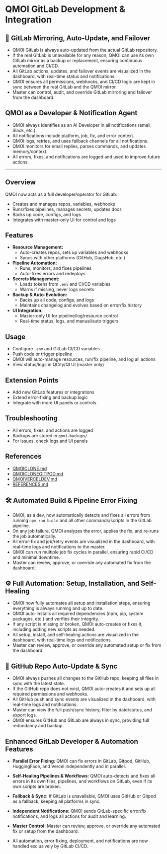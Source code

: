 # QMOI GitLab Development & Integration

## 🚀 GitLab Mirroring, Auto-Update, and Failover

- QMOI GitLab is always auto-updated from the actual GitLab repository.
- If the real GitLab is unavailable for any reason, QMOI can use its own GitLab mirror as a backup or replacement, ensuring continuous automation and CI/CD.
- All GitLab actions, updates, and failover events are visualized in the dashboard, with real-time status and notifications.
- QMOI ensures all permissions, webhooks, and CI/CD logic are kept in sync between the real GitLab and the QMOI mirror.
- Master can control, audit, and override GitLab mirroring and failover from the dashboard.

## QMOI as a Developer & Notification Agent

- QMOI always identifies as an AI Developer in all notifications (email, Slack, etc.).
- All notifications include platform, job, fix, and error context.
- QMOI logs, retries, and uses fallback channels for all notifications.
- QMOI monitors for email replies, parses commands, and updates memory/context.
- All errors, fixes, and notifications are logged and used to improve future actions.

---

## Overview

QMOI now acts as a full developer/operator for GitLab:

- Creates and manages repos, variables, webhooks
- Runs/fixes pipelines, manages secrets, updates docs
- Backs up code, configs, and logs
- Integrates with master-only UI for control and logs

## Features

- **Resource Management:**
  - Auto-creates repos, sets up variables and webhooks
  - Syncs with other platforms (GitHub, DagsHub, etc.)
- **Pipeline Automation:**
  - Runs, monitors, and fixes pipelines
  - Auto-fixes errors and redeploys
- **Secrets Management:**
  - Loads tokens from `.env` and CI/CD variables
  - Warns if missing, never logs secrets
- **Backup & Auto-Evolution:**
  - Backs up all code, configs, and logs
  - Maintains changelog and evolves based on error/fix history
- **UI Integration:**
  - Master-only UI for pipeline/log/resource control
  - Real-time status, logs, and manual/auto triggers

## Usage

- Configure `.env` and GitLab CI/CD variables
- Push code or trigger pipeline
- QMOI will auto-manage resources, run/fix pipeline, and log all actions
- View status/logs in QCity/QI UI (master only)

## Extension Points

- Add new GitLab features or integrations
- Extend error-fixing and backup logic
- Integrate with more UI panels or controls

## Troubleshooting

- All errors, fixes, and actions are logged
- Backups are stored in `qmoi-backups/`
- For issues, check logs and UI panels

## References

- [QMOICLONE.md](./QMOICLONE.md)
- [QMOICLONEGITPOD.md](./QMOICLONEGITPOD.md)
- [QMOIVERCELDEV.md](./QMOIVERCELDEV.md)
- [REFERENCES.md](./REFERENCES.md)

## 🛠️ Automated Build & Pipeline Error Fixing

- QMOI, as a dev, now automatically detects and fixes all errors from running `npm run build` and all other commands/scripts in the GitLab pipeline.
- On any job failure, QMOI analyzes the error, applies the fix, and re-runs the job automatically.
- All error-fix and job/retry events are visualized in the dashboard, with real-time logs and notifications to the master.
- QMOI can run multiple job fix cycles in parallel, ensuring rapid CI/CD and minimal downtime.
- Master can review, approve, or override any automated fix from the dashboard.

## ⚙️ Full Automation: Setup, Installation, and Self-Healing

- QMOI now fully automates all setup and installation steps, ensuring everything is always running and up to date.
- QMOI auto-installs all required dependencies (npm, pip, system packages, etc.) and verifies their integrity.
- If any script is missing or broken, QMOI auto-creates or fixes it, including adding new scripts as needed.
- All setup, install, and self-healing actions are visualized in the dashboard, with real-time logs and notifications.
- Master can review, approve, or override any automated setup or fix from the dashboard.

## 🔄 GitHub Repo Auto-Update & Sync

- QMOI always pushes all changes to the GitHub repo, keeping all files in sync with the latest state.
- If the GitHub repo does not exist, QMOI auto-creates it and sets up all required permissions and webhooks.
- All GitHub push and sync events are visualized in the dashboard, with real-time logs and notifications.
- Master can view the full push/sync history, filter by date/status, and export logs.
- QMOI ensures GitHub and GitLab are always in sync, providing full redundancy and backup.

## Enhanced GitLab Developer & Automation Features

- **Parallel Error Fixing:** QMOI can fix errors in GitLab, Gitpod, GitHub, HuggingFace, and Vercel independently and in parallel.
- **Self-Healing Pipelines & Workflows:** QMOI auto-detects and fixes all errors in its own files, pipelines, and workflows on GitLab, even if its own scripts are broken.
- **Fallback & Sync:** If GitLab is unavailable, QMOI uses GitHub or Gitpod as a fallback, keeping all platforms in sync.
- **Independent Notifications:** QMOI sends GitLab-specific error/fix notifications, and logs all actions for audit and learning.
- **Master Control:** Master can review, approve, or override any automated fix or setup from the dashboard.

- All automation, error fixing, deployment, and notifications are now handled exclusively by GitLab CI/CD.

